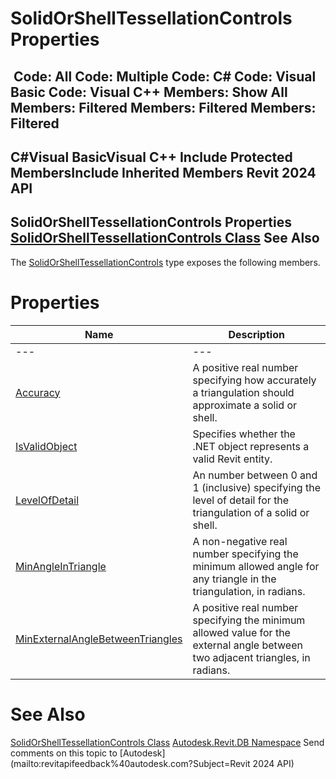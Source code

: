 # SolidOrShellTessellationControls Properties

﻿
 Code: All Code: Multiple Code: C# Code: Visual Basic Code: Visual C++  Members: Show All Members: Filtered Members: Filtered Members: Filtered   
---  
C#Visual BasicVisual C++
Include Protected MembersInclude Inherited Members
Revit 2024 API  
---  
SolidOrShellTessellationControls Properties  
[SolidOrShellTessellationControls Class](ab0dd37a-7ed8-4874-2861-0f9a41da0235.md "SolidOrShellTessellationControls Class") See Also  
---  
The [SolidOrShellTessellationControls](ab0dd37a-7ed8-4874-2861-0f9a41da0235.md "SolidOrShellTessellationControls Class") type exposes the following members.
# Properties
| Name | Description |
| --- | --- |
| --- | --- | --- |
| [Accuracy](bf865045-141f-8ef2-0d31-a26f488cad1e.md "Accuracy Property") | A positive real number specifying how accurately a triangulation should approximate a solid or shell. |
| [IsValidObject](4bf3e258-efde-8632-eba2-851887afdc5e.md "IsValidObject Property") | Specifies whether the .NET object represents a valid Revit entity. |
| [LevelOfDetail](c7975423-7bec-c45d-f0a1-e4edb8d82657.md "LevelOfDetail Property") | An number between 0 and 1 (inclusive) specifying the level of detail for the triangulation of a solid or shell. |
| [MinAngleInTriangle](720f75c5-8a11-bfc6-d698-a200ffc28be9.md "MinAngleInTriangle Property") | A non-negative real number specifying the minimum allowed angle for any triangle in the triangulation, in radians. |
| [MinExternalAngleBetweenTriangles](efe2c10a-1261-86da-baf5-3fcd482e6ff2.md "MinExternalAngleBetweenTriangles Property") | A positive real number specifying the minimum allowed value for the external angle between two adjacent triangles, in radians. |

# See Also
[SolidOrShellTessellationControls Class](ab0dd37a-7ed8-4874-2861-0f9a41da0235.md "SolidOrShellTessellationControls Class")
[Autodesk.Revit.DB Namespace](87546ba7-461b-c646-cbb1-2cb8f5bff8b2.md "Autodesk.Revit.DB Namespace")
Send comments on this topic to [Autodesk](mailto:revitapifeedback%40autodesk.com?Subject=Revit 2024 API)